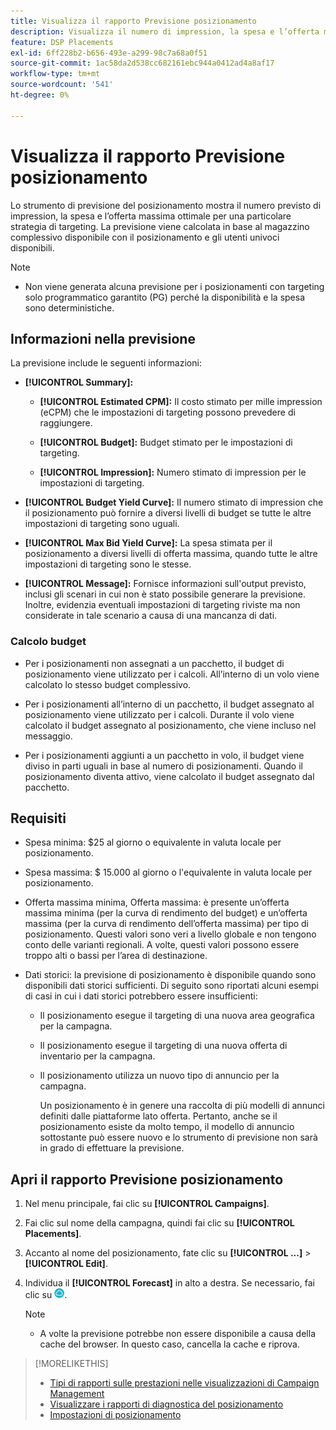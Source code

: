 ```yaml
---
title: Visualizza il rapporto Previsione posizionamento
description: Visualizza il numero di impression, la spesa e l’offerta massima ottimale previste per una particolare strategia di targeting per un posizionamento.
feature: DSP Placements
exl-id: 6ff228b2-b656-493e-a299-98c7a68a0f51
source-git-commit: 1ac58da2d538cc682161ebc944a0412ad4a8af17
workflow-type: tm+mt
source-wordcount: '541'
ht-degree: 0%

---
```


# Visualizza il rapporto Previsione posizionamento

<!-- Does this really belong in the Campaign Management > Reports section or in the Placements section? -->

Lo strumento di previsione del posizionamento mostra il numero previsto di impression, la spesa e l’offerta massima ottimale per una particolare strategia di targeting. La previsione viene calcolata in base al magazzino complessivo disponibile con il posizionamento e gli utenti univoci disponibili.

>[!NOTE]
>
>* Non viene generata alcuna previsione per i posizionamenti con targeting solo programmatico garantito (PG) perché la disponibilità e la spesa sono deterministiche.

## Informazioni nella previsione

La previsione include le seguenti informazioni:

* **[!UICONTROL Summary]:**

   * **[!UICONTROL Estimated CPM]:** Il costo stimato per mille impression (eCPM) che le impostazioni di targeting possono prevedere di raggiungere.

   * **[!UICONTROL Budget]:** Budget stimato per le impostazioni di targeting.

   * **[!UICONTROL Impression]:** Numero stimato di impression per le impostazioni di targeting.

* **[!UICONTROL Budget Yield Curve]:** Il numero stimato di impression che il posizionamento può fornire a diversi livelli di budget se tutte le altre impostazioni di targeting sono uguali.

* **[!UICONTROL Max Bid Yield Curve]:** La spesa stimata per il posizionamento a diversi livelli di offerta massima, quando tutte le altre impostazioni di targeting sono le stesse.

* **[!UICONTROL Message]:** Fornisce informazioni sull&#39;output previsto, inclusi gli scenari in cui non è stato possibile generare la previsione. Inoltre, evidenzia eventuali impostazioni di targeting riviste ma non considerate in tale scenario a causa di una mancanza di dati.

### Calcolo budget

* Per i posizionamenti non assegnati a un pacchetto, il budget di posizionamento viene utilizzato per i calcoli. All’interno di un volo viene calcolato lo stesso budget complessivo.

* Per i posizionamenti all’interno di un pacchetto, il budget assegnato al posizionamento viene utilizzato per i calcoli. Durante il volo viene calcolato il budget assegnato al posizionamento, che viene incluso nel messaggio.

* Per i posizionamenti aggiunti a un pacchetto in volo, il budget viene diviso in parti uguali in base al numero di posizionamenti. Quando il posizionamento diventa attivo, viene calcolato il budget assegnato dal pacchetto.

## Requisiti

* Spesa minima: $25 al giorno o equivalente in valuta locale per posizionamento.

* Spesa massima: $ 15.000 al giorno o l&#39;equivalente in valuta locale per posizionamento.

* Offerta massima minima, Offerta massima: è presente un’offerta massima minima (per la curva di rendimento del budget) e un’offerta massima (per la curva di rendimento dell’offerta massima) per tipo di posizionamento. Questi valori sono veri a livello globale e non tengono conto delle varianti regionali. A volte, questi valori possono essere troppo alti o bassi per l’area di destinazione.

* Dati storici: la previsione di posizionamento è disponibile quando sono disponibili dati storici sufficienti. Di seguito sono riportati alcuni esempi di casi in cui i dati storici potrebbero essere insufficienti:

   * Il posizionamento esegue il targeting di una nuova area geografica per la campagna.

   * Il posizionamento esegue il targeting di una nuova offerta di inventario per la campagna.

   * Il posizionamento utilizza un nuovo tipo di annuncio per la campagna.

     Un posizionamento è in genere una raccolta di più modelli di annunci definiti dalle piattaforme lato offerta. Pertanto, anche se il posizionamento esiste da molto tempo, il modello di annuncio sottostante può essere nuovo e lo strumento di previsione non sarà in grado di effettuare la previsione.

## Apri il rapporto Previsione posizionamento

1. Nel menu principale, fai clic su **[!UICONTROL Campaigns]**.

1. Fai clic sul nome della campagna, quindi fai clic su **[!UICONTROL Placements]**.

1. Accanto al nome del posizionamento, fate clic su  **[!UICONTROL ...]** > **[!UICONTROL Edit]**.

1. Individua il **[!UICONTROL Forecast]** in alto a destra. Se necessario, fai clic su ![Previsione](/help/dsp/assets/placement-forecast.png).

   >[!NOTE]
   >
   >* A volte la previsione potrebbe non essere disponibile a causa della cache del browser. In questo caso, cancella la cache e riprova.

>[!MORELIKETHIS]
>
>* [Tipi di rapporti sulle prestazioni nelle visualizzazioni di Campaign Management](campaign-reports-about.md)
>* [Visualizzare i rapporti di diagnostica del posizionamento](/help/dsp/campaign-management/reports/placement-diagnostics.md)
>* [Impostazioni di posizionamento](/help/dsp/campaign-management/placements/placement-settings.md)
